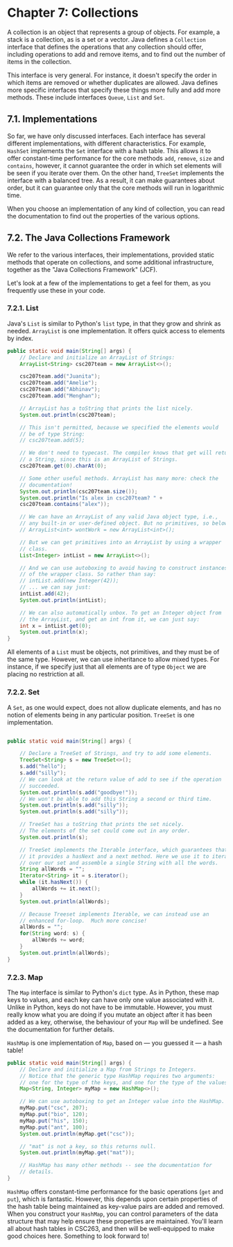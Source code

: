 
# Chapter 7: Collections

A collection is an object that represents a group of objects.
For example, a stack is a collection, as is a set or a vector.
Java defines a `Collection` interface that defines the operations that any
collection should offer, including operations to add and remove items, and
to find out the number of items in the collection.

This interface is very general. For instance, it doesn't specify the order
in which items are removed or whether duplicates are allowed. Java defines
more specific interfaces that specify these things more fully and add more
methods. These include interfaces `Queue`, `List` and `Set`.

## 7.1. Implementations

So far, we have only discussed interfaces. Each interface has several different
implementations, with different characteristics. For example, `HashSet` implements
the `Set` interface with a hash table. This allows it to offer constant-time
performance for the core methods `add`, `remove`, `size` and `contains`, however,
it cannot guarantee the order in which set elements will be seen if you iterate
over them. On the other hand, `TreeSet` implements the interface with a balanced tree.
As a result, it can make guarantees about order, but it can guarantee only that
the core methods will run in logarithmic time.

When you choose an implementation of any kind of collection, you can read the
documentation to find out the properties of the various options.

## 7.2. The Java Collections Framework

We refer to the various interfaces, their implementations, provided static methods
that operate on collections, and some additional infrastructure, together as the
"Java Collections Framework" (JCF).

Let's look at a few of the implementations to get a feel for them, as you frequently use
these in your code.

### 7.2.1. List

Java's `List` is similar to Python's `list` type, in that they grow and shrink as needed.
`ArrayList` is one implementation. It offers quick access to elements by index.
```java
public static void main(String[] args) {
    // Declare and initialize an ArrayList of Strings:
    ArrayList<String> csc207team = new ArrayList<>();

    csc207team.add("Juanita");
    csc207team.add("Amelie");
    csc207team.add("Abhinav");
    csc207team.add("Menghan");

    // ArrayList has a toString that prints the list nicely.
    System.out.println(csc207team);

    // This isn't permitted, because we specified the elements would
    // be of type String:
    // csc207team.add(5);

    // We don't need to typecast. The compiler knows that get will return
    // a String, since this is an ArrayList of Strings.
    csc207team.get(0).charAt(0);

    // Some other useful methods. ArrayList has many more: check the
    // documentation!
    System.out.println(csc207team.size());
    System.out.println("Is alex in csc207team? " +
    csc207team.contains("alex"));

    // We can have an ArrayList of any valid Java object type, i.e.,
    // any built-in or user-defined object. But no primitives, so below won't work!
    // ArrayList<int> wontWork = new ArrayList<int>();

    // But we can get primitives into an ArrayList by using a wrapper
    // class.
    List<Integer> intList = new ArrayList<>();

    // And we can use autoboxing to avoid having to construct instances
    // of the wrapper class. So rather than say:
    // intList.add(new Integer(42));
    // ... we can say just:
    intList.add(42);
    System.out.println(intList);

    // We can also automatically unbox. To get an Integer object from
    // the ArrayList, and get an int from it, we can just say:
    int x = intList.get(0);
    System.out.println(x);
}
```

All elements of a `List` must be objects, not primitives, and they must be of the same type.
However, we can use inheritance to allow mixed types. For instance, if we specify just
that all elements are of type `Object` we are placing no restriction at all.

### 7.2.2. Set

A `Set`, as one would expect, does not allow duplicate elements, and has no notion of
elements being in any particular position. `TreeSet` is one implementation.

```java

public static void main(String[] args) {

    // Declare a TreeSet of Strings, and try to add some elements.
    TreeSet<String> s = new TreeSet<>();
    s.add("hello");
    s.add("silly");
    // We can look at the return value of add to see if the operation
    // succeeded.
    System.out.println(s.add("goodbye!"));
    // We won't be able to add this String a second or third time.
    System.out.println(s.add("silly"));
    System.out.println(s.add("silly"));

    // TreeSet has a toString that prints the set nicely.
    // The elements of the set could come out in any order.
    System.out.println(s);

    // TreeSet implements the Iterable interface, which guarantees that
    // it provides a hasNext and a next method. Here we use it to iterate
    // over our set and assemble a single String with all the words.
    String allWords = "";
    Iterator<String> it = s.iterator();
    while (it.hasNext()) {
        allWords += it.next();
    }
    System.out.println(allWords);

    // Because Treeset implements Iterable, we can instead use an
    // enhanced for-loop.  Much more concise!
    allWords = "";
    for(String word: s) {
        allWords += word;
    }
    System.out.println(allWords);
}
```

### 7.2.3. Map

The `Map` interface is similar to Python's `dict` type. As in Python,
these map keys to values, and each key can have only one value associated with it.
Unlike in Python, keys do not have to be immutable. However, you must really know
what you are doing if you mutate an object after it has been added as a key,
otherwise, the behaviour of your `Map` will be undefined. See the documentation
for further details.

`HashMap` is one implementation of `Map`, based on — you guessed it — a hash table!

```java
public static void main(String[] args) {
    // Declare and initialize a Map from Strings to Integers.
    // Notice that the generic type HashMap requires two arguments:
    // one for the type of the keys, and one for the type of the values.
    Map<String, Integer> myMap = new HashMap<>();

    // We can use autoboxing to get an Integer value into the HashMap.
    myMap.put("csc", 207);
    myMap.put("bio", 120);
    myMap.put("his", 150);
    myMap.put("ant", 100);
    System.out.println(myMap.get("csc"));

    // "mat" is not a key, so this returns null.
    System.out.println(myMap.get("mat"));

    // HashMap has many other methods -- see the documentation for
    // details.
}
```

`HashMap` offers constant-time performance for the basic
operations (`get` and `put`), which is fantastic. However, this depends
upon certain properties of the hash table being maintained as key-value
pairs are added and removed. When you construct your `HashMap`, you can
control parameters of the data structure that may help ensure these
properties are maintained. You'll learn all about hash tables in CSC263,
and then will be well-equipped to make good choices here.
Something to look forward to!
